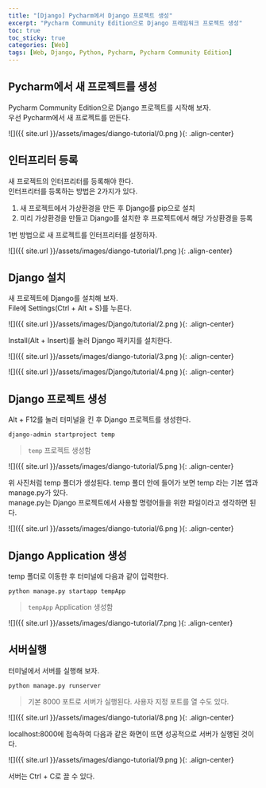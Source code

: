 ```yaml
---
title: "[Django] Pycharm에서 Django 프로젝트 생성"
excerpt: "Pycharm Community Edition으로 Django 프레임워크 프로젝트 생성"
toc: true
toc_sticky: true
categories: [Web]
tags: [Web, Django, Python, Pycharm, Pycharm Community Edition]
---
```


## Pycharm에서 새 프로젝트를 생성
Pycharm Community Edition으로 Django 프로젝트를 시작해 보자.<br>
우선 Pycharm에서 새 프로젝트를 만든다.<br>

![]({{ site.url }}/assets/images/diango-tutorial/0.png ){: .align-center}

## 인터프리터 등록
새 프로젝트의 인터프리터를 등록해야 한다. <br>
인터프리터를 등록하는 방법은 2가지가 있다. <br>
1. 새 프로젝트에서 가상환경을 만든 후 Django를 pip으로 설치
2. 미리 가상환경을 만들고 Django를 설치한 후 프로젝트에서 해당 가상환경을 등록

1번 방법으로 새 프로젝트를 인터프리터를 설정하자.

![]({{ site.url }}/assets/images/diango-tutorial/1.png ){: .align-center}

## Django 설치
새 프로젝트에 Django를 설치해 보자. <br>
File에 Settings(Ctrl + Alt + S)를 누른다. <br>

![]({{ site.url }}/assets/images/Django/tutorial/2.png ){: .align-center}

Install(Alt + Insert)를 눌러 Django 패키지를 설치한다. <br>

![]({{ site.url }}/assets/images/diango-tutorial/3.png ){: .align-center}

![]({{ site.url }}/assets/images/Django/tutorial/4.png ){: .align-center}

## Django 프로젝트 생성
Alt + F12를 눌러 터미널을 킨 후 Django 프로젝트를 생성한다. <br>

`django-admin startproject temp`
> `temp` 프로젝트 생성함

![]({{ site.url }}/assets/images/diango-tutorial/5.png ){: .align-center}

위 사진처럼 temp 폴더가 생성된다. temp 폴더 안에 들어가 보면 temp 라는 기본 앱과 manage.py가 있다. <br>
manage.py는 Django 프로젝트에서 사용할 명령어들을 위한 파일이라고 생각하면 된다. <br>

![]({{ site.url }}/assets/images/diango-tutorial/6.png ){: .align-center}

## Django Application 생성
temp 폴더로 이동한 후 터미널에 다음과 같이 입력한다. <br>

`python manage.py startapp tempApp`
> `tempApp` Application 생성함

![]({{ site.url }}/assets/images/diango-tutorial/7.png ){: .align-center}

## 서버실행
터미널에서 서버를 실행해 보자. <br>

`python manage.py runserver`
> 기본 8000 포트로 서버가 실행된다. 사용자 지정 포트를 열 수도 있다.

![]({{ site.url }}/assets/images/diango-tutorial/8.png ){: .align-center}

localhost:8000에 접속하여 다음과 같은 화면이 뜨면 성공적으로 서버가 실행된 것이다.

![]({{ site.url }}/assets/images/diango-tutorial/9.png ){: .align-center}

서버는 Ctrl + C로 끌 수 있다.